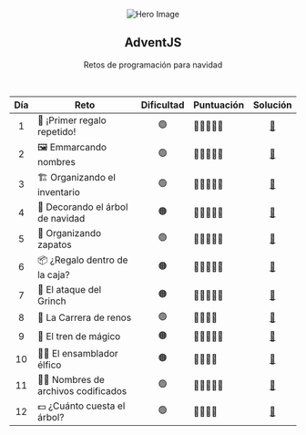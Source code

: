 <div align = "center">
  
![Hero Image](./assets/hero.avif)

## AdventJS 
Retos de programación para navidad

<br/>

<table align = "center">
    <thead>
        <tr>
            <th>Día</th>
            <th>Reto</th>
            <th>Dificultad</th>
            <th>Puntuación</th>
            <th>Solución</th>
        </tr>
    </thead>
    <tbody>
        <tr>
            <td align = "center">1</td>
            <td>🎁 ¡Primer regalo repetido!</td>
            <td align = "center">🟢</td>
            <td>🌟🌟🌟🌟🌟</td>
            <td align = "center"><a href = "./reto1.md">📝</a></td>
        </tr>
        <tr>
            <td align = "center">2</td>
            <td>🖼️ Emmarcando nombres</td>
            <td align = "center">🟢</td>
            <td>🌟🌟🌟🌟🌟</td>
            <td align = "center"><a href = "./reto2.md">📝</a></td>
        </tr>
        <tr>
            <td align = "center">3</td>
            <td>🏗 Organizando el inventario</td>
            <td align = "center">🟢</td>
            <td>🌟🌟🌟🌟🌟</td>
            <td align = "center"><a href = "./reto3.md">📝</a></td>
        </tr>
        <tr>
            <td align = "center">4</td>
            <td>🎄 Decorando el árbol de navidad</td>
            <td align = "center">🟠</td>
            <td>🌟🌟🌟🌟🌟</td>
            <td align = "center"><a href = "./reto4.md">📝</a></td>
        </tr>
        <tr>
            <td align = "center">5</td>
            <td>👟 Organizando zapatos</td>
            <td align = "center">🟢</td>
            <td>🌟🌟🌟🌟🌟</td>
            <td align = "center"><a href = "./reto5.md">📝</a></td>
        </tr>
        <tr>
            <td align = "center">6</td>
            <td>📦 ¿Regalo dentro de la caja?</td>
            <td align = "center">🟠</td>
            <td>🌟🌟🌟🌟🌟</td>
            <td align = "center"><a href = "./reto6.md">📝</a></td>
        </tr>
        <tr>
            <td align = "center">7</td>
            <td>👹 El ataque del Grinch</td>
            <td align = "center">🟠</td>
            <td>🌟🌟🌟🌟🌟</td>
            <td align = "center"><a href = "./reto7.md">📝</a></td>
        </tr>
        <tr>
            <td align = "center">8</td>
            <td>🦌 La Carrera de renos</td>
            <td align = "center">🟢</td>
            <td>🌟🌟🌟🌟</td>
            <td align = "center"><a href = "./reto8.md">📝</a></td>
        </tr>
        <tr>
            <td align = "center">9</td>
            <td>🚂 El tren de mágico</td>
            <td align = "center">🟠</td>
            <td>🌟🌟🌟🌟🌟</td>
            <td align = "center"><a href = "./reto9.md">📝</a></td>
        </tr>
        <tr>
            <td align = "center">10</td>
            <td>👩‍💻 El ensamblador élfico</td>
            <td align = "center">🟠</td>
            <td>🌟🌟🌟🌟</td>
            <td align = "center"><a href = "./reto10.md">📝</a></td>
        </tr>
        <tr></tr>
            <td align = "center">11</td>
            <td>🏴‍☠️ Nombres de archivos codificados</td>
            <td align = "center">🟢</td>
            <td>🌟🌟🌟🌟🌟</td>
            <td align = "center"><a href = "./reto11.md">📝</a></td>
        </tr>
        <tr>
            <td align = "center">12</td>
            <td>💵 ¿Cuánto cuesta el árbol?</td>
            <td align = "center">🟢</td>
            <td>🌟🌟🌟🌟</td>
            <td align = "center"><a href = "./reto12.md">📝</a></td>
        </tr>
    </tbody>
</table>
</div>